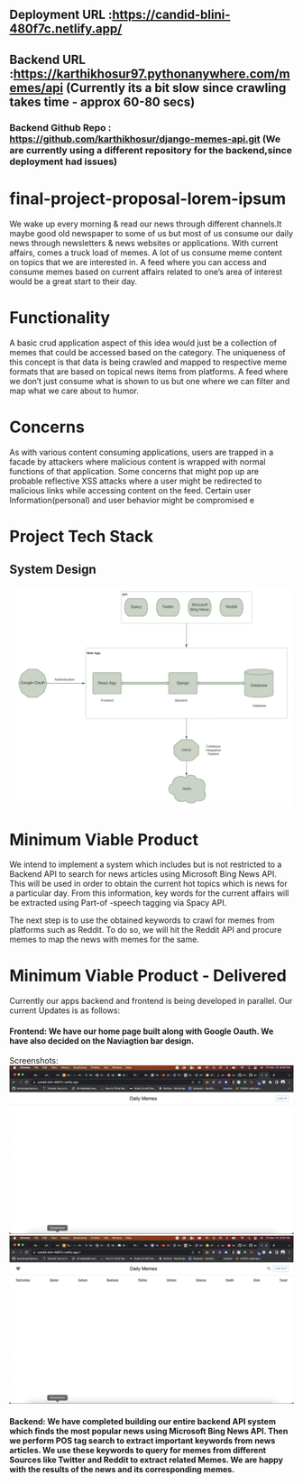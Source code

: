 ## Deployment URL :https://candid-blini-480f7c.netlify.app/
## Backend URL :https://karthikhosur97.pythonanywhere.com/memes/api (Currently its a bit slow since crawling takes time - approx 60-80 secs)
### Backend Github Repo : https://github.com/karthikhosur/django-memes-api.git (We are currently using a different repository for the backend,since deployment had issues)
# final-project-proposal-lorem-ipsum


We wake up every morning & read our news through different channels.It maybe good old newspaper to some of us but most of us consume our daily news through newsletters & news websites or applications.
 With current affairs, comes a truck load of memes. A lot of us consume meme content on topics that we are interested in. A feed where you can access and consume memes based on current affairs related to one’s area of interest would be a great start to their day. 

# Functionality
 A basic crud application aspect of this idea would just be a collection of memes that could be accessed based on the category. The uniqueness of this concept is that data is being crawled and mapped to respective meme formats that are based on topical news items from platforms. A feed where we don’t just consume what is shown to us but one where we can filter and map what we care about to humor. 

# Concerns
As with various content consuming applications, users are trapped in a facade by attackers where malicious content is wrapped with normal functions of that application. Some concerns that might pop up are probable reflective XSS attacks where a user might be redirected to malicious links while accessing content on the feed. Certain user Information(personal) and user behavior might be compromised e


# Project Tech Stack

## System Design 
![Screenshot](system-design.png)

# Minimum Viable Product

We intend to implement a system which includes but is not restricted to a Backend API to search for news articles using Microsoft Bing News API. This will be used in order to obtain the current hot topics which is news for a particular day. From this information, key words for the current affairs will be extracted using Part-of -speech tagging via Spacy API. 

The next step is to use the obtained keywords to crawl for memes from platforms such as Reddit. To do so, we will hit the Reddit API and procure memes to map the news with memes for the same.

# Minimum Viable Product - Delivered 

Currently our apps backend and frontend is being developed in parallel. Our current Updates is as follows:
#### Frontend: We have our home page built along with Google Oauth. We have also decided on the Naviagtion bar design. 
Screenshots:
![Screenshot](Screenshots/Frontend-1.png)
![Screenshot](Screenshots/Frontend-2.png)


#### Backend: We have completed building our entire backend API system which finds the most popular news using Microsoft Bing News API. Then we perform POS tag search to extract important keywords from news articles. We use these keywords to query for memes from different Sources like Twitter and Reddit to extract related Memes. We are happy with the results of the news and its corresponding memes. 

